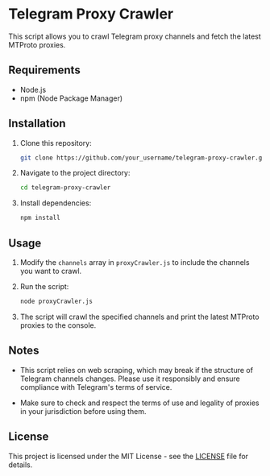 # Telegram Proxy Crawler

This script allows you to crawl Telegram proxy channels and fetch the latest MTProto proxies.

## Requirements

- Node.js
- npm (Node Package Manager)

## Installation

1. Clone this repository:

    ```bash
    git clone https://github.com/your_username/telegram-proxy-crawler.git
    ```

2. Navigate to the project directory:

    ```bash
    cd telegram-proxy-crawler
    ```

3. Install dependencies:

    ```bash
    npm install
    ```

## Usage

1. Modify the `channels` array in `proxyCrawler.js` to include the channels you want to crawl.

2. Run the script:

    ```bash
    node proxyCrawler.js
    ```

3. The script will crawl the specified channels and print the latest MTProto proxies to the console.

## Notes

- This script relies on web scraping, which may break if the structure of Telegram channels changes. Please use it responsibly and ensure compliance with Telegram's terms of service.

- Make sure to check and respect the terms of use and legality of proxies in your jurisdiction before using them.

## License

This project is licensed under the MIT License - see the [LICENSE](LICENSE) file for details.
